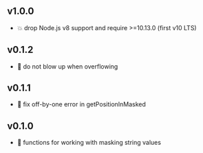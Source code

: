 ## v1.0.0

* 💥 drop Node.js v8 support and require >=10.13.0 (first v10 LTS)

## v0.1.2

* 🐞 do not blow up when overflowing

## v0.1.1

* 🐞 fix off-by-one error in getPositionInMasked

## v0.1.0

* 🐣 functions for working with masking string values
